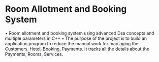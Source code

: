 # Room Allotment and Booking System 
• Room allotment and booking system using advanced Dsa concepts and multiple parameters in C++
• The purpose of the project is to build an application program to reduce the manual work for man aging the 
Customers, Hotel, Booking, Payments. It tracks all the details about the Payments, Rooms, Services.
